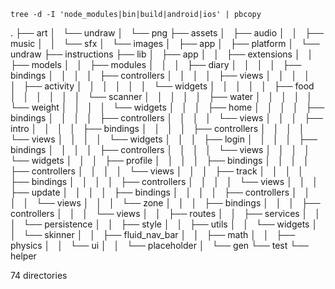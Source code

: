 ```
tree -d -I 'node_modules|bin|build|android|ios' | pbcopy
```

.
├── art
│   └── undraw
│   └── png
├── assets
│   ├── audio
│   │   ├── music
│   │   └── sfx
│   └── images
│   ├── app
│   ├── platform
│   └── undraw
├── instructions
├── lib
│   ├── app
│   │   ├── extensions
│   │   ├── models
│   │   ├── modules
│   │   │   ├── diary
│   │   │   │   ├── bindings
│   │   │   │   ├── controllers
│   │   │   │   ├── views
│   │   │   │   │   ├── activity
│   │   │   │   │   │   └── widgets
│   │   │   │   │   ├── food
│   │   │   │   │   │   └── scanner
│   │   │   │   │   ├── water
│   │   │   │   │   └── weight
│   │   │   │   └── widgets
│   │   │   ├── home
│   │   │   │   ├── bindings
│   │   │   │   ├── controllers
│   │   │   │   └── views
│   │   │   ├── intro
│   │   │   │   ├── bindings
│   │   │   │   ├── controllers
│   │   │   │   └── views
│   │   │   │   └── widgets
│   │   │   ├── login
│   │   │   │   ├── bindings
│   │   │   │   ├── controllers
│   │   │   │   └── views
│   │   │   │   └── widgets
│   │   │   ├── profile
│   │   │   │   ├── bindings
│   │   │   │   ├── controllers
│   │   │   │   └── views
│   │   │   ├── track
│   │   │   │   ├── bindings
│   │   │   │   ├── controllers
│   │   │   │   └── views
│   │   │   ├── update
│   │   │   │   ├── bindings
│   │   │   │   ├── controllers
│   │   │   │   └── views
│   │   │   └── zone
│   │   │   ├── bindings
│   │   │   ├── controllers
│   │   │   └── views
│   │   ├── routes
│   │   ├── services
│   │   │   └── persistence
│   │   ├── style
│   │   ├── utils
│   │   └── widgets
│   │   └── skinner
│   │   ├── fluid_nav_bar
│   │   ├── math
│   │   ├── physics
│   │   └── ui
│   │   └── placeholder
│   └── gen
└── test
└── helper

74 directories
